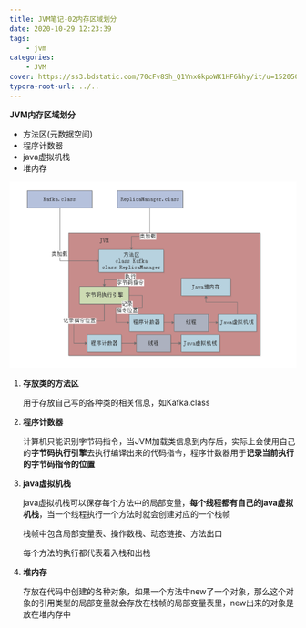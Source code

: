 ```yaml
---
title: JVM笔记-02内存区域划分
date: 2020-10-29 12:23:39
tags:
	- jvm
categories: 
	- JVM
cover: https://ss3.bdstatic.com/70cFv8Sh_Q1YnxGkpoWK1HF6hhy/it/u=1520500758,409058955&fm=26&gp=0.jpg
typora-root-url: ../..
---
```


**JVM内存区域划分**

- 方法区(元数据空间)
- 程序计数器
- java虚拟机栈
- 堆内存

<img src="/images/image-20201030124116074.png" alt="image-20201030124116074" style="zoom: 80%;" />

1. **存放类的方法区**

   用于存放自己写的各种类的相关信息，如Kafka.class

   

2. **程序计数器**

   计算机只能识别字节码指令，当JVM加载类信息到内存后，实际上会使用自己的**字节码执行引擎**去执行编译出来的代码指令，程序计数器用于**记录当前执行的字节码指令的位置**

   

3. **java虚拟机栈**

   java虚拟机栈可以保存每个方法中的局部变量，**每个线程都有自己的java虚拟机栈**，当一个线程执行一个方法时就会创建对应的一个栈帧

   栈帧中包含局部变量表、操作数栈、动态链接、方法出口

   每个方法的执行都代表着入栈和出栈

   

4. **堆内存**

   存放在代码中创建的各种对象，如果一个方法中new了一个对象，那么这个对象的引用类型的局部变量就会存放在栈帧的局部变量表里，new出来的对象是放在堆内存中